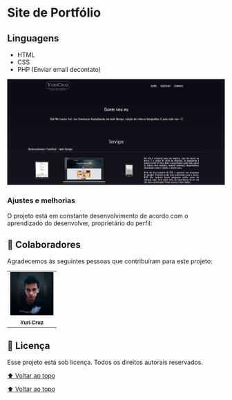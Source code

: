 # Site de Portfólio

<!---Esses são exemplos. Veja https://shields.io para outras pessoas ou para personalizar este conjunto de escudos. Você pode querer incluir dependências, status do projeto e informações de licença aqui--->

## Linguagens
- HTML
- CSS
- PHP (Enviar email decontato)

<img src="https://raw.githubusercontent.com/YuriCF1/portfolio/main/assets/Portfolio.png" alt="imagem do site">

### Ajustes e melhorias

O projeto está em constante desenvolvimento de acordo com o aprendizado do desenvolver, proprietário do perfil:


## 🤝 Colaboradores

Agradecemos às seguintes pessoas que contribuíram para este projeto:

<table>
  <tr>
    <td align="center">
      <a href="#">
        <img src="https://github.com/YuriCF1/YuriCF1/blob/main/99689063.jpg" width="100px;" alt="Foto do Iuri Silva no GitHub"/><br>
        <sub>
          <b>Yuri Cruz</b>
        </sub>
      </a>
    </td>
 
</table>


## 📝 Licença

Esse projeto está sob licença. Todos os direitos autorais reservados.

[⬆ Voltar ao topo](#nome-do-projeto)<br>


[⬆ Voltar ao topo](#nome-do-projeto)<br>
